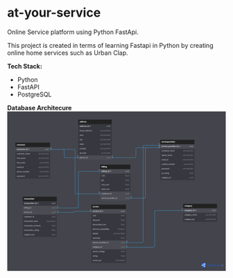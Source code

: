 # at-your-service
Online Service platform using Python FastApi.

This project is created in terms of learning Fastapi in Python by creating online home services such as Urban Clap.



**Tech Stack:**
- Python
- FastAPI
- PostgreSQL


**Database Architecure**
![plot](atyourservice-database-architecture.png)

